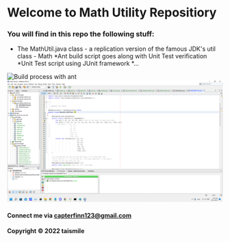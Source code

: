 # Welcome to Math Utility Repositiory

### You will find in this repo the following stuff:
 
* The MathUtil.java class - a replication version of the famous JDK's util class - Math
*Ant build script goes along with Unit Test verification
*Unit Test script using JUnit framework
*...

![Build process with ant](https://github.com/TaiSmile0/math-util-ant-se1613/tree/main/screenshot)
![DDT source code using JUnit](https://github.com/TaiSmile0/math-util-ant-se1613/blob/main/screenshot/unit-test-with-ddt.png)

#### Connect me via capterfinn123@gmail.com

#### Copyright &#169; 2022 taismile